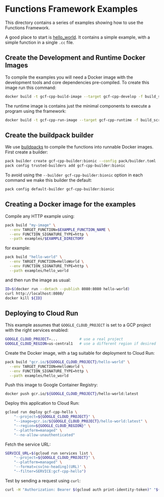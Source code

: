 # Functions Framework Examples

This directory contains a series of examples showing how to use the Functions Framework.

A good place to start is [hello_world](hello_world). It contains a simple example, with a simple function in a single
`.cc` file.

## Create the Development and Runtime Docker Images

To compile the examples you will need a Docker image with the development tools and core dependencies pre-compiled.
To create this image run this command:

```sh
docker build -t gcf-cpp-build-image --target gcf-cpp-develop -f build_scripts/Dockerfile .
```

The runtime image is contains just the minimal components to execute a program using the framework:

```sh
docker build -t gcf-cpp-run-image --target gcf-cpp-runtime -f build_scripts/Dockerfile build_scripts
```

## Create the buildpack builder

We use [buildpacks](https://buildpacks.io) to compile the functions into runnable Docker images. First create a builder:

```sh
pack builder create gcf-cpp-builder:bionic --config pack/builder.toml
pack config trusted-builders add gcf-cpp-builder:bionic
```

To avoid using the `--builder gcf-cpp-builder:bionic` option in each command we make this builder the default:

```sh
pack config default-builder gcf-cpp-builder:bionic
```

## Creating a Docker image for the examples

Compile any HTTP example using:

```sh
pack build "my-image" \
  --env TARGET_FUNCTION=$EXAMPLE_FUNCTION_NAME \
  --env FUNCTION_SIGNATURE_TYPE=http \
  --path examples/$EXAMPLE_DIRECTORY
```

for example:

```sh
pack build "hello-world" \
  --env TARGET_FUNCTION=HelloWorld \
  --env FUNCTION_SIGNATURE_TYPE=http \
  --path examples/hello_world
```

and then run the image as usual:

```sh
ID=$(docker run --detach --publish 8080:8080 hello-world)
curl http://localhost:8080/
docker kill ${ID}
```

## Deploying to Cloud Run

This example assumes that `GOOGLE_CLOUD_PROJECT` is set to a GCP project with the right services enabled:

```sh
GOOGLE_CLOUD_PROJECT=...          # use a real project
GOOGLE_CLOUD_REGION=us-central1   # use a different region if desired 
```

Create the Docker image, with a tag suitable for deployment to Cloud Run:

```sh
pack build "gcr.io/${GOOGLE_CLOUD_PROJECT}/hello-world" \
  --env TARGET_FUNCTION=HelloWorld \
  --env FUNCTION_SIGNATURE_TYPE=http \
  --path examples/hello_world
```

Push this image to Google Container Registry:

```sh
docker push gcr.io/${GOOGLE_CLOUD_PROJECT}/hello-world:latest
```

Deploy this application to Cloud Run:

```sh
gcloud run deploy gcf-cpp-hello \
    "--project=${GOOGLE_CLOUD_PROJECT}" \
    "--image=gcr.io/${GOOGLE_CLOUD_PROJECT}/hello-world:latest" \
    "--region=${GOOGLE_CLOUD_REGION}" \
    "--platform=managed" \
    "--no-allow-unauthenticated"
```

Fetch the service URL:

```bash
SERVICE_URL=$(gcloud run services list \
    "--project=${GOOGLE_CLOUD_PROJECT}" \
    "--platform=managed" \
    '--format=csv[no-heading](URL)' \
    "--filter=SERVICE:gcf-cpp-hello")
```

Test by sending a request using `curl`:

```bash
curl -H "Authorization: Bearer $(gcloud auth print-identity-token)" "${SERVICE_URL}"
```
